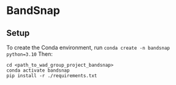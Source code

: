# BandSnap
## Setup
To create the Conda environment, run `conda create -n bandsnap python=3.10`
Then:
```
cd <path_to_wad_group_project_bandsnap>
conda activate bandsnap
pip install -r ./requirements.txt
```

